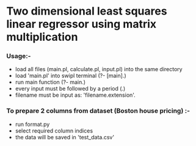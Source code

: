 # Two dimensional least squares linear regressor using matrix multiplication

### Usage:-

* load all files (main.pl, calculate.pl, input.pl) into the same directory
* load 'main.pl' into swipl terminal (?- [main].)
* run main function (?- main.)
* every input must be followed by a period (.)
* filename must be input as: 'filename.extension'.

### To prepare 2 columns from dataset (Boston house pricing) :-

* run format.py
* select required column indices
* the data will be saved in 'test_data.csv'
